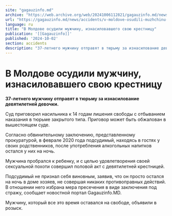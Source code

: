 ```yaml
---
site: "gagauzinfo.md"
archive: "https://web.archive.org/web/20241006112821/gagauzinfo.md/news/accidents/v-moldove-osudili-muzhchinu-iznasilovavshego-svoyu-krestnitsu"
url: "https://gagauzinfo.md/news/accidents/v-moldove-osudili-muzhchinu-iznasilovavshego-svoyu-krestnitsu"
language: ru
title: "В Молдове осудили мужчину, изнасиловавшего свою крестницу"
publication: '[[Gagauzinfo]]'
published: '2024-10-02'
section: accidents
description: "37-летнего мужчину отправят в тюрьму за изнасилование девятилетней девочки."
---
```


# В Молдове осудили мужчину, изнасиловавшего свою крестницу

**37-летнего мужчину отправят в тюрьму за изнасилование девятилетней девочки.**

Суд приговорил насильника к 14 годам лишения свободы с отбыванием наказания в тюрьме закрытого типа. Приговор может быть обжалован в вышестоящем суде.

Согласно обвинительному заключению, представленному прокуратурой, в феврале 2020 года подсудимый, находясь в гостях у своих родственников, после употребления алкогольных напитков остался у них на ночь.

Мужчина пробрался к ребенку, и с целью удовлетворения своей сексуальной похоти совершил половой акт с девятилетней крестницей.

Подсудимый не признал себя виновным, заявив, что он просто остался на ночь в доме хозяев, не совершая никаких противоправных действий. В отношении него избрана мера пресечения в виде заключения под стражу, сообщает новостной портал Gagauzinfo.MD.

Мужчину, который все это время оставался на свободе, объявили в розыск.